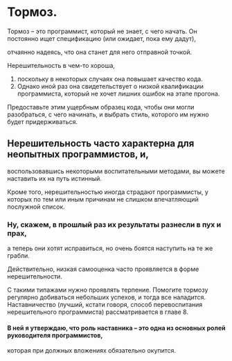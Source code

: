 # Тормоз.

Тормоз – это программист, который не знает, с чего начать. Он постоянно ищет спецификацию (или ожидает, пока ему дадут),

отчаянно надеясь, что она станет для него отправной точкой.

Нерешительность в чем-то хороша,
1. поскольку в некоторых случаях она повышает качество кода.
2. Однако иной раз она свидетельствует о низкой квалификации программиста,
  который не хочет лишних ошибок на этапе прогона.

Предоставьте этим ущербным образец кода, чтобы они могли разобраться,
с чего начинать, и выбрать стиль, которого им нужно будет придерживаться.

## Нерешительность часто характерна для неопытных программистов, и,
воспользовавшись некоторыми воспитательными методами,
вы можете наставить их на путь истинный.

Кроме того, нерешительностью иногда страдают программисты,
у которых по тем или иным причинам не слишком впечатляющий послужной список.

### Ну, скажем, в прошлый раз их результаты разнесли в пух и прах,
а теперь они хотят исправиться, но очень боятся наступить на те же грабли.

Действительно, низкая самооценка часто проявляется в форме нерешительности.

С такими типажами нужно проявлять терпение.
Помогите тормозу регулярно добиваться небольших успехов, и тогда все наладится.
Наставничество (лучший, кстати говоря, способ перевоспитания нерешительного программиста)
рассматривается в главе 8.

#### В ней я утверждаю, что роль наставника – это одна из основных ролей руководителя программистов,
которая при должных вложениях обязательно окупится.